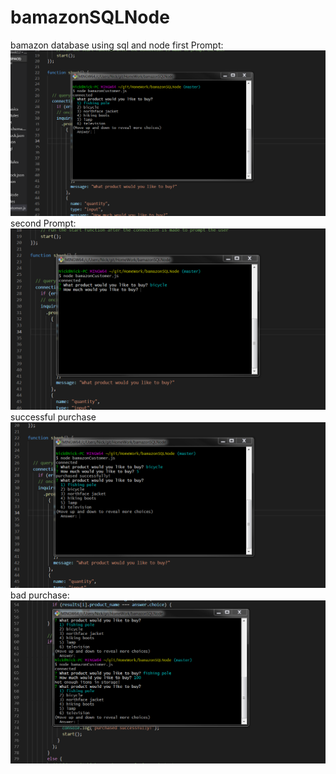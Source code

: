 # bamazonSQLNode
bamazon database using sql and node
first Prompt:
![alt text](https://github.com/nickvenn/bamazonSQLNode/blob/master/Prompt01.PNG)
second Prompt:
![alt text](https://github.com/nickvenn/bamazonSQLNode/blob/master/Prompt02.PNG)
successful purchase
![alt text](https://github.com/nickvenn/bamazonSQLNode/blob/master/Prompt03Success.PNG)
bad purchase:
![alt text](https://github.com/nickvenn/bamazonSQLNode/blob/master/Prompt03Bad.PNG)
